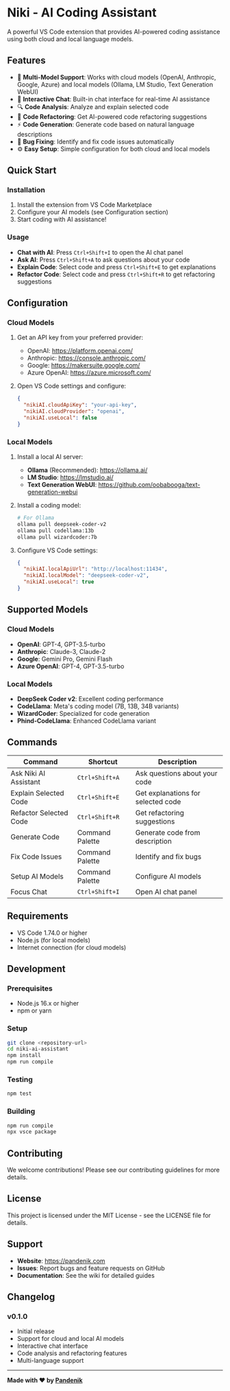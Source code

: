 # Niki - AI Coding Assistant

A powerful VS Code extension that provides AI-powered coding assistance using both cloud and local language models.

## Features

- 🤖 **Multi-Model Support**: Works with cloud models (OpenAI, Anthropic, Google, Azure) and local models (Ollama, LM Studio, Text Generation WebUI)
- 💬 **Interactive Chat**: Built-in chat interface for real-time AI assistance
- 🔍 **Code Analysis**: Analyze and explain selected code
- 🔧 **Code Refactoring**: Get AI-powered code refactoring suggestions
- ⚡ **Code Generation**: Generate code based on natural language descriptions
- 🐛 **Bug Fixing**: Identify and fix code issues automatically
- ⚙️ **Easy Setup**: Simple configuration for both cloud and local models

## Quick Start

### Installation

1. Install the extension from VS Code Marketplace
2. Configure your AI models (see Configuration section)
3. Start coding with AI assistance!

### Usage

- **Chat with AI**: Press `Ctrl+Shift+I` to open the AI chat panel
- **Ask AI**: Press `Ctrl+Shift+A` to ask questions about your code
- **Explain Code**: Select code and press `Ctrl+Shift+E` to get explanations
- **Refactor Code**: Select code and press `Ctrl+Shift+R` to get refactoring suggestions

## Configuration

### Cloud Models

1. Get an API key from your preferred provider:
   - OpenAI: https://platform.openai.com/
   - Anthropic: https://console.anthropic.com/
   - Google: https://makersuite.google.com/
   - Azure OpenAI: https://azure.microsoft.com/

2. Open VS Code settings and configure:
   ```json
   {
     "nikiAI.cloudApiKey": "your-api-key",
     "nikiAI.cloudProvider": "openai",
     "nikiAI.useLocal": false
   }
   ```

### Local Models

1. Install a local AI server:
   - **Ollama** (Recommended): https://ollama.ai/
   - **LM Studio**: https://lmstudio.ai/
   - **Text Generation WebUI**: https://github.com/oobabooga/text-generation-webui

2. Install a coding model:
   ```bash
   # For Ollama
   ollama pull deepseek-coder-v2
   ollama pull codellama:13b
   ollama pull wizardcoder:7b
   ```

3. Configure VS Code settings:
   ```json
   {
     "nikiAI.localApiUrl": "http://localhost:11434",
     "nikiAI.localModel": "deepseek-coder-v2",
     "nikiAI.useLocal": true
   }
   ```

## Supported Models

### Cloud Models
- **OpenAI**: GPT-4, GPT-3.5-turbo
- **Anthropic**: Claude-3, Claude-2
- **Google**: Gemini Pro, Gemini Flash
- **Azure OpenAI**: GPT-4, GPT-3.5-turbo

### Local Models
- **DeepSeek Coder v2**: Excellent coding performance
- **CodeLlama**: Meta's coding model (7B, 13B, 34B variants)
- **WizardCoder**: Specialized for code generation
- **Phind-CodeLlama**: Enhanced CodeLlama variant

## Commands

| Command | Shortcut | Description |
|---------|----------|-------------|
| Ask Niki AI Assistant | `Ctrl+Shift+A` | Ask questions about your code |
| Explain Selected Code | `Ctrl+Shift+E` | Get explanations for selected code |
| Refactor Selected Code | `Ctrl+Shift+R` | Get refactoring suggestions |
| Generate Code | Command Palette | Generate code from description |
| Fix Code Issues | Command Palette | Identify and fix bugs |
| Setup AI Models | Command Palette | Configure AI models |
| Focus Chat | `Ctrl+Shift+I` | Open AI chat panel |

## Requirements

- VS Code 1.74.0 or higher
- Node.js (for local models)
- Internet connection (for cloud models)

## Development

### Prerequisites
- Node.js 16.x or higher
- npm or yarn

### Setup
```bash
git clone <repository-url>
cd niki-ai-assistant
npm install
npm run compile
```

### Testing
```bash
npm test
```

### Building
```bash
npm run compile
npx vsce package
```

## Contributing

We welcome contributions! Please see our contributing guidelines for more details.

## License

This project is licensed under the MIT License - see the LICENSE file for details.

## Support

- **Website**: https://pandenik.com
- **Issues**: Report bugs and feature requests on GitHub
- **Documentation**: See the wiki for detailed guides

## Changelog

### v0.1.0
- Initial release
- Support for cloud and local AI models
- Interactive chat interface
- Code analysis and refactoring features
- Multi-language support

---

**Made with ❤️ by [Pandenik](https://pandenik.com)** 